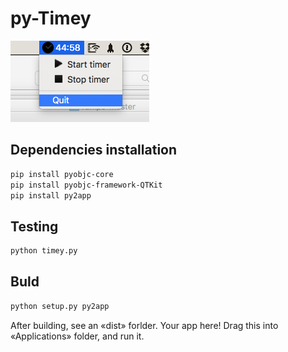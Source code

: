 py-Timey
========

![](https://raw.githubusercontent.com/asakasinsky/py-Timey/master/app.png)


## Dependencies installation

```bash
pip install pyobjc-core
pip install pyobjc-framework-QTKit 
pip install py2app 
```

## Testing

```bash
python timey.py
```

## Buld

```bash
python setup.py py2app
```
After building, see an «dist» forlder. Your app here! Drag this into «Applications» folder, and run it.



